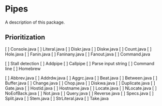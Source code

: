 # Pipes

A description of this package.

## Prioritization

[ ] Console.java
[ ] Literal.java
[ ] Diskr.java
[ ] Diskw.java
[ ] Count.java
[ ] Hole.java
[ ] Fanin.java
[ ] Faninany.java
[ ] Fanout.java
[ ] Command.java

[ ] Stall detection
[ ] Addpipe
[ ] Callpipe
[ ] Parse input string
[ ] Command line
[ ] Homebrew

[ ] Abbrev.java
[ ] Addrdw.java
[ ] Aggrc.java
[ ] Beat.java
[ ] Between.java
[ ] Buffer.java
[ ] Change.java
[ ] Chop.java
[ ] Diskwa.java
[ ] Duplicate.java
[ ] Gate.java
[ ] Hostid.java
[ ] Hostname.java
[ ] Locate.java
[ ] NLocate.java
[ ] NoEofBack.java
[ ] Not.java
[ ] Query.java
[ ] Reverse.java
[ ] Specs.java
[ ] Split.java
[ ] Stem.java
[ ] StrLiteral.java
[ ] Take.java

